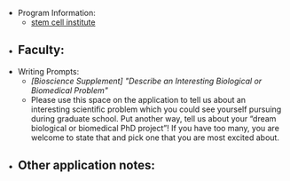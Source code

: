 - Program Information:
	- [stem cell institute](https://med.stanford.edu/stemcell)
- Faculty:
	-
- Writing Prompts:
	- *[Bioscience Supplement] "Describe an Interesting Biological or Biomedical Problem"*
	- Please use this space on the application to tell us about an interesting scientific problem which you could see yourself pursuing during graduate school. Put another way, tell us about your “dream biological or biomedical PhD project”! If you have too many, you are welcome to state that and pick one that you are most excited about.
- Other application notes:
	-